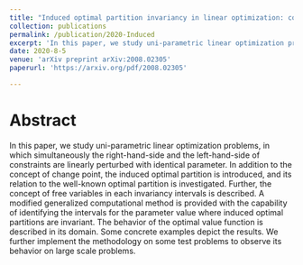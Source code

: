 ```yaml
---
title: "Induced optimal partition invariancy in linear optimization: constraints perturbation"
collection: publications
permalink: /publication/2020-Induced
excerpt: 'In this paper, we study uni-parametric linear optimization problems, in which simultaneously the right-hand-side and the left-hand-side of constraints are linearly perturbed with identical parameter'
date: 2020-8-5
venue: 'arXiv preprint arXiv:2008.02305'
paperurl: 'https://arxiv.org/pdf/2008.02305'

---
```

Abstract
======
  In this paper, we study uni-parametric linear optimization problems, in which simultaneously the right-hand-side and the left-hand-side of constraints are linearly perturbed with identical parameter. In addition to the concept of change point, the induced optimal partition is introduced, and its relation to the well-known optimal partition is investigated. Further, the concept of free variables in each invariancy intervals is described. A modified generalized computational method is provided with the capability of identifying the intervals for the parameter value where induced optimal partitions are invariant. The behavior of the optimal value function is described in its domain. Some concrete examples depict the results. We further implement the methodology on some test problems to observe its behavior on large scale problems.

